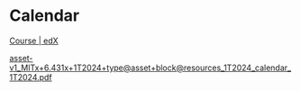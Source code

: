 # Calendar

[Course | edX](https://learning.edx.org/course/course-v1:MITx+6.431x+1T2024/dates)

[asset-v1_MITx+6.431x+1T2024+type@asset+block@resources_1T2024_calendar_1T2024.pdf](Calendar%20389bb719a7554faa8289ad6958edb2ce/asset-v1_MITx6.431x1T2024typeassetblockresources_1T2024_calendar_1T2024.pdf)